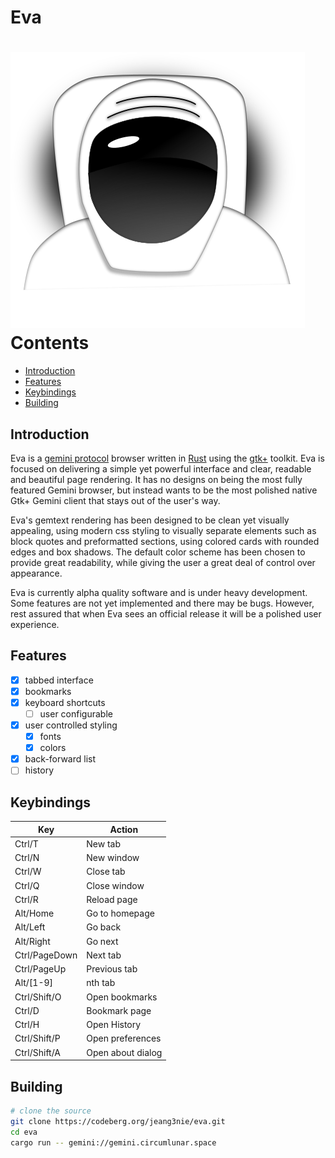 # Eva
![Eva icon](data/eva.svg)
<br/>
Contents
========
* [Introduction](#introduction)
* [Features](#features)
* [Keybindings](#keybindings)
* [Building](#building)
## Introduction
Eva is a [gemini protocol](https://gemini.circumlunar.space/) browser written in
[Rust](https://rust-lang.org) using the [gtk+](https://gtk-rs.org/) toolkit. Eva
is focused on delivering a simple yet powerful interface and clear, readable
and beautiful page rendering. It has no designs on being the most fully featured
Gemini browser, but instead wants to be the most polished native Gtk+ Gemini
client that stays out of the user's way.

Eva's gemtext rendering has been designed to be clean yet visually appealing,
using modern css styling to visually separate elements such as block quotes and
preformatted sections, using colored cards with rounded edges and box shadows.
The default color scheme has been chosen to provide great readability, while
giving the user a great deal of control over appearance.

Eva is currently alpha quality software and is under heavy development. Some
features are not yet implemented and there may be bugs. However, rest assured
that when Eva sees an official release it will be a polished user experience.
## Features
- [x] tabbed interface
- [x] bookmarks
- [x] keyboard shortcuts
  - [ ] user configurable
- [x] user controlled styling
  - [x] fonts
  - [x] colors
- [x] back-forward list
- [ ] history

## Keybindings
| Key | Action |
| --- | --- |
| Ctrl/T | New tab |
| Ctrl/N | New window |
| Ctrl/W | Close tab |
| Ctrl/Q | Close window |
| Ctrl/R | Reload page |
| Alt/Home | Go to homepage |
| Alt/Left | Go back |
| Alt/Right | Go next |
| Ctrl/PageDown | Next tab |
| Ctrl/PageUp | Previous tab |
| Alt/[1-9] | nth tab |
| Ctrl/Shift/O | Open bookmarks |
| Ctrl/D | Bookmark page |
| Ctrl/H | Open History |
| Ctrl/Shift/P | Open preferences |
| Ctrl/Shift/A | Open about dialog |

## Building
```sh
# clone the source
git clone https://codeberg.org/jeang3nie/eva.git
cd eva
cargo run -- gemini://gemini.circumlunar.space
```
